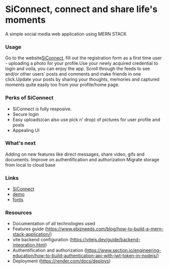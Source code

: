 # SiConnect, connect and share life's moments
A simple social media web application using MERN STACK

### Usage
Go to the website[SiConnect](https://siconnect.onrender.com), fill out the registration form as a first time user - uploading a photo for your profile.Use your newly acquired credential to login and voila, you can enjoy the app.
Scroll through the feeds to see and/or other users' posts and comments and make friends in one click.Update your posts by sharing your thoughts, memories and captured moments quite easily too from your profile/home page.

### Perks of SiConnect
- SiConnect is fully resposive.
- Secure login
- Easy uploads(can also use pick n' drop) of pictures for user profile and posts
- Appealing UI

### What's next
Adding on new features like direct messages, share video, gifs and documents.
Improve on authentification and authorization
Migrate storage from local to cloud base

### Links
- [SiConnect](https://siconnect.onrender.com)
- [demo](https://youtu.be/_6nn6uI_JW0)
- [fonts](https://fonts.googleapis.com/css2?family=Rubik:wght@400;500;700&display=swap)

### Resources
- Documentation of all technologies used
- Features guide (https://www.ebizneeds.com/blog/how-to-build-a-mern-stack-application/)
- vite backend configuration (https://vitejs.dev/guide/backend-integration.html)
- Authentification and authorization (https://www.section.io/engineering-education/how-to-build-authentication-api-with-jwt-token-in-nodejs/)
- Deployment (https://render.com/docs/deploys)
